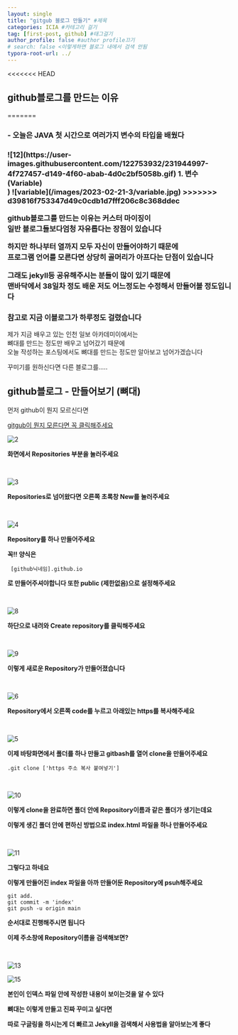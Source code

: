 ```yaml
---
layout: single
title: "gitgub 블로그 만들기" #제목
categories: ICIA #카테고리 걸기
tag: [first-post, github] #태그걸기
author_profile: false #author profile끄기
# search: false <이렇게하면 블로그 내에서 검색 안됨
typora-root-url: ../
---
```


<<<<<<< HEAD
## github블로그를 만드는 이유
=======
<h3> - 오늘은 JAVA 첫 시간으로 여러가지 변수의 타입을 배웠다<h3>
![12](https://user-images.githubusercontent.com/122753932/231944997-4f727457-d149-4f60-abab-4d0c2bf5058b.gif)
 1. 변수 (Variable)<br>)
![variable](/images/2023-02-21-3/variable.jpg)
>>>>>>> d39816f753347d49c0cdb1d7fff206c8c368ddec

github블로그를 만드는 이유는 커스터 마이징이<br>
일반 블로그들보다엄청 자유롭다는 장점이 있습니다

하지만 하나부터 열까지 모두 자신이 만들어야하기 때문에<br>
프로그램 언어를 모른다면 상당히 골머리가 아프다는 단점이 있습니다

그래도 jekyll등 공유해주시는 분들이 많이 있기 때문에<br>
맨바닥에서 38일차 정도 배운 저도 어느정도는 수정해서 만들어볼 정도입니다

### 참고로 지금 이블로그가 하루정도 걸렸습니다

제가 지금 배우고 있는 인천 일보 아카데미이에서는<br>
뼈대를 만드는 정도만 배우고 넘어갔기 때문에<br>
오늘 작성하는 포스팅에서도 뼈대를 만드는 정도만 알아보고 넘어가겠습니다<br>

꾸미기를 원하신다면 다른 블로그를.....

## github블로그 - 만들어보기 (뼈대)

먼저 github이 뭔지 모르신다면

[gitgub이 뭔지 모른다면 꼭 클릭해주세요](https://guping.tistory.com/19)

![2](/images/2023-04-14-01/2.png)

**화면에서 Repositories 부분을 눌러주세요**

<br>

![3](/images/2023-04-14-01/3.png)

**Repositories로 넘어왔다면 오른쪽 초록창 New를 눌러주세요**

<br>

![4](/images/2023-04-14-01/4.png)

**Repository를 하나 만들어주세요**

**꼭!! 양식은**

```
 [github닉네임].github.io
```

**로 만들어주셔야합니다 또한 public (제한없음)으로 설정해주세요**

<br>

![8](/images/2023-04-14-01/8.png)

**하단으로 내려와 Create repository를 클릭해주세요**

<br>

![9](/images/2023-04-14-01/9.png)

**이렇게 새로운 Repository가 만들어졌습니다**

<br>

![6](/images/2023-04-14-01/6.png)

**Repository에서 오른쪽 code를 누르고 아래있는 https를 복사해주세요**

<br>

![5](/images/2023-04-14-01/5.png)

**이제 바탕화면에서 폴더를 하나 만들고 gitbash를 열어 clone을 만들어주세요**

```
.git clone ['https 주소 복사 붙여넣기']
```

<br>

![10](/images/2023-04-14-01/10.png)

**이렇게 clone을 완료하면 폴더 안에 Repository이름과 같은 폴더가 생기는데요**

**이렇게 생긴 폴더 안에 편하신 방법으로 index.html 파일을 하나 만들어주세요**

<br>

![11](/images/2023-04-14-01/11.png)

**그렇다고 하네요**

**이렇게 만들어진 index 파일을 아까 만들어둔 Repository에 psuh해주세요**

```
git add.
git commit -m 'index'
git push -u origin main
```

**순서대로 진행해주시면 됩니다**

**이제 주소창에 Repository이름을 검색해보면?**

<br>

![13](/images/2023-04-14-01/13.png)

![15](/images/2023-04-14-01/15.png)

**본인이 인덱스 파일 안에 작성한 내용이 보이는것을 알 수 있다**

**뼈대는 이렇게 만들고 진짜 꾸미고 싶다면**

**따로 구글링을 하시는게 더 빠르고 Jekyll을 검색해서 사용법을 알아보는게 좋다**
